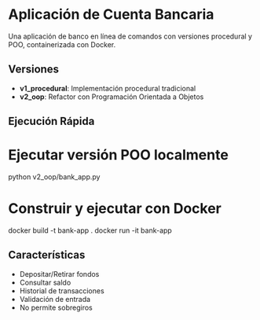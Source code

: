 # Aplicación de Cuenta Bancaria

Una aplicación de banco en línea de comandos con versiones procedural y POO, containerizada con Docker.

## Versiones
- **v1_procedural**: Implementación procedural tradicional
- **v2_oop**: Refactor con Programación Orientada a Objetos

## Ejecución Rápida
# Ejecutar versión POO localmente
python v2_oop/bank_app.py

# Construir y ejecutar con Docker
docker build -t bank-app .
docker run -it bank-app

## Características
- Depositar/Retirar fondos
- Consultar saldo
- Historial de transacciones
- Validación de entrada
- No permite sobregiros

